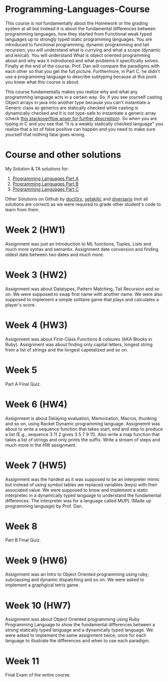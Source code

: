 # Programming-Languages-Course
This course is not fundamentally about the Homework or the grading system at all but instead it is about the fundamental differences between programming languages, how they started from Functional weak typed languages up to strongly typed static programming languages. You are introduced to functional programming, dynamic programming and tail recursion; you will understand what is currying and what a scope (dynamic and lexical). You will understand What is object oriented programming about and why was it indroduced and what problems it specifically solves. Finally at the end of the course, Prof. Dan will compare the paradigms with each other so that you get the full picture. Furthermore, in Part C, he didn't use a programming language to describe subtyping because at this point you knew what this course is about.

This course fundamentally makes you realize why and what any programming language acts in a certain way. So, if you see yourself casting Object arrays in java into another type because you can't instantiate a Generic class as generics are statically checked while casting is dynamically checked and it is not type-safe to instantiate a generic array (check [this stackoverflow anser for further description](https://stackoverflow.com/questions/2927391/whats-the-reason-i-cant-create-generic-array-types-in-java)). So when you are typing in C and you see that "It is a weakly statically checked language" you realize that a lot of false positive can happen and you need to make sure yourself that nothing fatal goes wrong.

# Course and other solutions
My Solution & TA solutions for:
1. [Programming Languages Part A](https://www.coursera.org/learn/programming-languages)
2. [Programming Languages Part B](https://www.coursera.org/learn/programming-languages-part-b)
3. [Programming Languages Part C](https://www.coursera.org/learn/programming-languages-part-c)


Other Solutions on Github by [doct0rx](https://github.com/doct0rX/ProgrammingLanguages), [sefakilic](https://github.com/sefakilic/coursera-proglang) and [diversario](https://github.com/diversario/coursera-proglang-003) \(not all solutions are correct\)
as we were required to grade other student's code to learn from them.

# Week 2 (HW1)
Assignment was just an introduction to ML functions, Tuples, Lists and much more syntax and semantix. Assignment date conversion and finding oldest date between two dates and much more.

# Week 3 (HW2)
Assignment was about Datatypes, Pattern Matching, Tail Recursion and so on. We were supposed to swap first name with another name. We were also supposed to implement a simple solitaire game that plays and calculates a player's score.

# Week 4 (HW3)
Assignment was about First-Class Functions & colsures (AKA Blocks in Ruby). Assignment was about finding only capital letters, longest string from a list of strings and the longest capetalized and so on.

# Week 5
Part A Final Quiz.

# Week 6 (HW4)
Assignment is about Delaying evaluation, Memoization, Macros, thunking and so on, using Racket Dynamic programming language. Assignemnt was about to write a sequence function that takes start, end and step to produce a list (E.g., sequence 3 11 2 gives 3 5 7 9 11). Also write a map function that takes a list of strings and only prints the suffix. Write a stream of steps and much more in the HW assignment.

# Week 7 (HW5)
Assignment was the hardest as it was supposed to be an interpreter mimic but instead of using symbol tables we replaced variables (keys) with their associated value. We were supposed to know and implement a static interpretec in a dynamically typed language to understand the fundamental differences. The interpreter was for a language called MUPL (Made up programming language) by Prof. Dan.

# Week 8
Part B Final Quiz.

# Week 9 (HW6)
Assignment was an Intro to Object Oriented programming using ruby; subclassing and dynamic dispatching and so on. We were asked to implement a graphgical tetris game.


# Week 10 (HW7)
Assignment was about Object Oriented programming using Ruby Programming Language to show the fundamental differences between a strong statically typed language and a dynamically typed language. We were asked to implement the same assignment twice; once for each language to illustrate the differences and when to use each paradigm.

# Week 11
Final Exam of the entire course.
